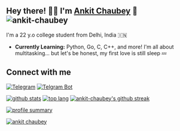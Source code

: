 ## Hey there! 👋🏻 I'm [Ankit Chaubey](https://t.me/chaubey_ankit) 🎉 <img src="https://visitor-badge.laobi.icu/badge?page_id=ankit-chaubey" alt="ankit-chaubey" />

I'm a 22 y.o college student from Delhi, India 🇮🇳

- **Currently Learning:** Python, Go, C, C++, and more! I'm all about multitasking... but let's be honest, my first love is still sleep 💤

## Connect with me
[![Telegram](https://img.shields.io/badge/Telegram-00008b.svg?style=for-the-badge&logo=telegram)](https://t.me/ankit_chaubey) [![Telgram Bot](https://img.shields.io/badge/Contact_Me_bot-00FFFF.svg?style=for-the-badge&logo=telegram)](https://t.me/ChaubeyBot)


[![github stats](https://github-readme-stats.vercel.app/api?username=ankit-chaubey&show_icons=true&theme=cobalt&count_private=true)](https://github.com/ankit-chaubey)
[![top lang](https://github-readme-stats.vercel.app/api/top-langs?username=ankit-chaubey&show_icons=true&theme=tokyonight&layout=compact)](https://github.com/ankit-chaubey)
[![ankit-chaubey's github streak](https://github-readme-streak-stats.herokuapp.com/?user=ankit-chaubey&theme=cobalt)](https://github.com/ankit-chaubey/github-readme-streak-stats)

[![profile summary](https://github-profile-summary-cards.vercel.app/api/cards/profile-details?username=ankit-chaubey&theme=cobalt)](https://github.com/ankit-chaubey)

<p align="left"> <a href="https://github.com/ankit-chaubey"><img src="https://github-profile-trophy.vercel.app/?username=ankit-chaubey&theme=juicyfresh&no-bg=true&no-frame=true&column=4&" alt="ankit chaubey" /></a> </p>
